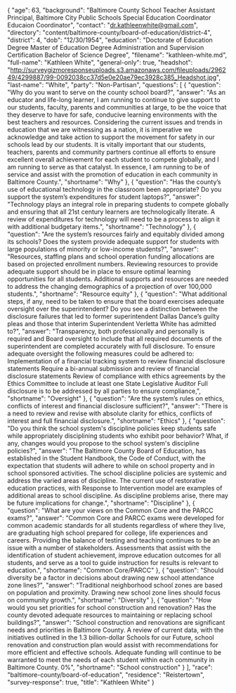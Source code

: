{
  "age": 63,
  "background": "Baltimore County School Teacher Assistant Principal, Baltimore City Public Schools Special Education Coordinator Educaion Coordinator",
  "contact": "dr.kathleenwhite@gmail.com",
  "directory": "content/baltimore-county/board-of-education/district-4",
  "district": 4,
  "dob": "12/30/1954",
  "education": "Doctorate of Education Degree Master of Education Degree Administration and Supervision Certification Bachelor of Science Degree",
  "filename": "kathleen-white.md",
  "full-name": "Kathleen White",
  "general-only": true,
  "headshot": "http://surveygizmoresponseuploads.s3.amazonaws.com/fileuploads/296249/4299887/99-0092038cc37d5e0e20ae79ec3928c385_Headshot.jpg",
  "last-name": "White",
  "party": "Non-Partisan",
  "questions": [
    {
      "question": "Why do you want to serve on the county school board?",
      "answer": "As an educator and life-long learner, I am running to continue to give support to our students, faculty, parents and communities at large, to be the voice that they deserve to have for safe, conducive learning environments with the best teachers and resources. Considering the current issues and trends in education that we are witnessing as a nation, it is imperative we acknowledge and take action to support the movement for safety in our schools lead by our students.  It is vitally important that our students, teachers, parents and community partners continue all efforts to ensure excellent overall achievement for each student to compete globally, and I am running to serve as that catalyst. In essence, I am running to be of service and assist with the promotion of education in each community in Baltimore County.",
      "shortname": "Why"
    },
    {
      "question": "Has the county’s use of educational technology in the classroom been appropriate? Do you support the system’s expenditures for student laptops?",
      "answer": "Technology plays an integral role in preparing students to compete globally and ensuring that all  21st century learners  are technologically literate.  A review of expenditures for technology will need to be a process to align it with additional budgetary items.",
      "shortname": "Technology"
    },
    {
      "question": "Are the system’s resources fairly and equitably divided among its schools? Does the system provide adequate support for students with large populations of minority or low-income students?",
      "answer": "Resources, staffing plans and school operation funding allocations are based on projected enrollment numbers. Reviewing resources to provide adequate support should be in place to ensure optimal learning opportunities for all students. Additional supports and resources are needed to address the changing demographics of a projection of over 100,000 students.",
      "shortname": "Resource equity"
    },
    {
      "question": "What additional steps, if any, need to be taken to ensure that the board exercises adequate oversight over the superintendent? Do you see a distinction between the disclosure failures that led to former superintendent Dallas Dance’s guilty pleas and those that interim Superintendent Verletta White has admitted to?",
      "answer": "Transparency, both professionally and personally is required and Board oversight to include that all required documents of the superintendent are completed accurately with full disclosure. To ensure adequate oversight the following measures could be adhered to: Implementation of a financial tracking system to review financial disclosure statements Require a bi-annual submission and review  of financial disclosure statements   Review of compliance with ethics agreements by the Ethics Committee to include at least one State Legislative Auditor  Full disclosure is to be addressed by all parties to ensure compliance,",
      "shortname": "Oversight"
    },
    {
      "question": "Are the system’s rules on ethics, conflicts of interest and financial disclosure sufficient?",
      "answer": "There is a need to review and revise with absolute clarity for ethics, conflicts of interest and full financial disclosure.",
      "shortname": "Ethics"
    },
    {
      "question": "Do you think the school system's discipline policies keep students safe while appropriately disciplining students who exhibit poor behavior? What, if any, changes would you propose to the school system's discipline policies?",
      "answer": "The Baltimore County Board of Education, has established in the Student Handbook, the Code of Conduct, with the expectation that students will adhere to while on school property and in school sponsored activities. The school discipline policies are systemic and address the varied areas of discipline.  The current use of restorative education practices, with Response to Intervention model are examples of additional areas to school discipline. As discipline problems arise, there may be future implications for change.",
      "shortname": "Discipline"
    },
    {
      "question": "What are your views on the Common Core and the PARCC exams?",
      "answer": "Common Core and PARCC exams were developed for common academic standards for all students regardless of where they live, are graduating high school prepared for college, life experiences and careers. Providing the balance of testing and teaching continues to be an issue with a number of stakeholders. Assessments that assist with the identification of student achievement, improve education outcomes for all students, and serve as a tool to guide instruction for results is relevant to education.",
      "shortname": "Common Core/PARCC"
    },
    {
      "question": "Should diversity be a factor in decisions about drawing new school attendance zone lines?",
      "answer": "Traditional neighborhood school zones are based on population and proximity. Drawing new school zone lines should focus on community growth.",
      "shortname": "Diversity"
    },
    {
      "question": "How would you set priorities for school construction and renovation? Has the county devoted adequate resources to maintaining or replacing school buildings?",
      "answer": "School construction and renovations are significant needs and priorities in Baltimore County. A review of current data, with the initiatives outlined in the 1.3 billion-dollar Schools for our Future, school renovation and construction plan  would assist with recommendations for more efficient and effective schools. Adequate funding will continue to be warranted to meet the needs of each student within each community in Baltimore County.        0%",
      "shortname": "School construction"
    }
  ],
  "race": "baltimore-county/board-of-education",
  "residence": "Reistertown",
  "survey-response": true,
  "title": "Kathleen White"
}
